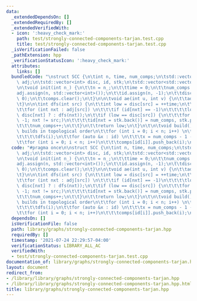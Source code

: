 ```yaml
---
data:
  _extendedDependsOn: []
  _extendedRequiredBy: []
  _extendedVerifiedWith:
  - icon: ':heavy_check_mark:'
    path: test/strongly-connected-components-tarjan.test.cpp
    title: test/strongly-connected-components-tarjan.test.cpp
  _isVerificationFailed: false
  _pathExtension: hpp
  _verificationStatusIcon: ':heavy_check_mark:'
  attributes:
    links: []
  bundledCode: "\nstruct SCC {\n\tint n, time, num_comps;\n\tstd::vector<std::vector<int>>\
    \ adj;\n\tstd::vector<int> disc, id, stk;\n\tstd::vector<std::vector<int>> comps;\n\
    \n\tvoid init(int n_) {\n\t\tn = n_;\n\t\ttime = 0;\n\t\tnum_comps = 0;\n\t\t\
    adj.assign(n, std::vector<int>());\n\t\tid.assign(n, -1);\n\t\tdisc.assign(n,\
    \ 0);\n\t\tcomps.clear();\n\t}\n\n\tvoid ae(int u, int v) {\n\t\tadj[u].push_back(v);\n\
    \t}\n\n\tint dfs(int src) {\n\t\tint low = disc[src] = ++time;\n\t\tstk.push_back(src);\n\
    \t\tfor (int nxt : adj[src]) \n\t\t\tif (id[nxt] == -1)\n\t\t\t\tlow = std::min(low,\
    \ disc[nxt] ? : dfs(nxt));\n\t\tif (low == disc[src]) {\n\t\t\tfor (int nxt =\
    \ -1; nxt != src;)\n\t\t\t\tid[nxt = stk.back()] = num_comps, stk.pop_back();\n\
    \t\t\tnum_comps++;\n\t\t}\n\t\treturn low;\n\t}\n\t\n\tvoid build() {\n\t\t//\
    \ builds in topological order\n\t\tfor (int i = 0; i < n; i++) \n\t\t\tif (!disc[i])\n\
    \t\t\t\tdfs(i);\n\t\tfor (auto &x : id) \n\t\t\tx = num_comps - 1 - x;\n\t\tcomps.resize(num_comps);\n\
    \t\tfor (int i = 0; i < n; i++)\n\t\t\tcomps[id[i]].push_back(i);\n\t}\n};\n"
  code: "#pragma once\n\nstruct SCC {\n\tint n, time, num_comps;\n\tstd::vector<std::vector<int>>\
    \ adj;\n\tstd::vector<int> disc, id, stk;\n\tstd::vector<std::vector<int>> comps;\n\
    \n\tvoid init(int n_) {\n\t\tn = n_;\n\t\ttime = 0;\n\t\tnum_comps = 0;\n\t\t\
    adj.assign(n, std::vector<int>());\n\t\tid.assign(n, -1);\n\t\tdisc.assign(n,\
    \ 0);\n\t\tcomps.clear();\n\t}\n\n\tvoid ae(int u, int v) {\n\t\tadj[u].push_back(v);\n\
    \t}\n\n\tint dfs(int src) {\n\t\tint low = disc[src] = ++time;\n\t\tstk.push_back(src);\n\
    \t\tfor (int nxt : adj[src]) \n\t\t\tif (id[nxt] == -1)\n\t\t\t\tlow = std::min(low,\
    \ disc[nxt] ? : dfs(nxt));\n\t\tif (low == disc[src]) {\n\t\t\tfor (int nxt =\
    \ -1; nxt != src;)\n\t\t\t\tid[nxt = stk.back()] = num_comps, stk.pop_back();\n\
    \t\t\tnum_comps++;\n\t\t}\n\t\treturn low;\n\t}\n\t\n\tvoid build() {\n\t\t//\
    \ builds in topological order\n\t\tfor (int i = 0; i < n; i++) \n\t\t\tif (!disc[i])\n\
    \t\t\t\tdfs(i);\n\t\tfor (auto &x : id) \n\t\t\tx = num_comps - 1 - x;\n\t\tcomps.resize(num_comps);\n\
    \t\tfor (int i = 0; i < n; i++)\n\t\t\tcomps[id[i]].push_back(i);\n\t}\n};"
  dependsOn: []
  isVerificationFile: false
  path: library/graphs/strongly-connected-components-tarjan.hpp
  requiredBy: []
  timestamp: '2021-07-24 22:29:57-04:00'
  verificationStatus: LIBRARY_ALL_AC
  verifiedWith:
  - test/strongly-connected-components-tarjan.test.cpp
documentation_of: library/graphs/strongly-connected-components-tarjan.hpp
layout: document
redirect_from:
- /library/library/graphs/strongly-connected-components-tarjan.hpp
- /library/library/graphs/strongly-connected-components-tarjan.hpp.html
title: library/graphs/strongly-connected-components-tarjan.hpp
---
```


